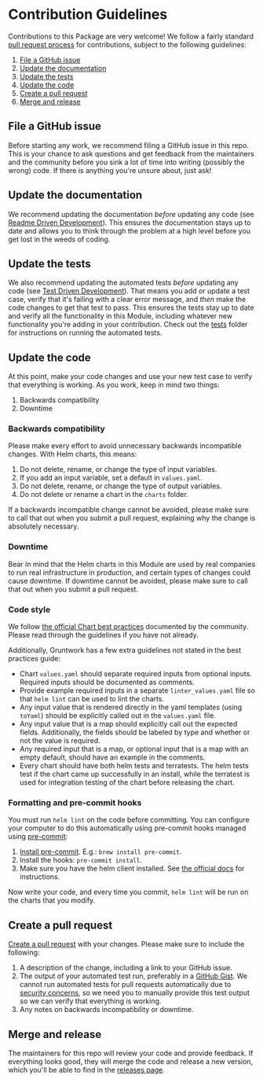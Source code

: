 # Contribution Guidelines

Contributions to this Package are very welcome! We follow a fairly standard [pull request process](
https://help.github.com/articles/about-pull-requests/) for contributions, subject to the following guidelines:

1. [File a GitHub issue](#file-a-github-issue)
1. [Update the documentation](#update-the-documentation)
1. [Update the tests](#update-the-tests)
1. [Update the code](#update-the-code)
1. [Create a pull request](#create-a-pull-request)
1. [Merge and release](#merge-and-release)


## File a GitHub issue

Before starting any work, we recommend filing a GitHub issue in this repo. This is your chance to ask questions and
get feedback from the maintainers and the community before you sink a lot of time into writing (possibly the wrong)
code. If there is anything you're unsure about, just ask!


## Update the documentation

We recommend updating the documentation *before* updating any code (see [Readme Driven
Development](http://tom.preston-werner.com/2010/08/23/readme-driven-development.html)). This ensures the documentation
stays up to date and allows you to think through the problem at a high level before you get lost in the weeds of
coding.


## Update the tests

We also recommend updating the automated tests *before* updating any code (see [Test Driven
Development](https://en.wikipedia.org/wiki/Test-driven_development)). That means you add or update a test case,
verify that it's failing with a clear error message, and *then* make the code changes to get that test to pass. This
ensures the tests stay up to date and verify all the functionality in this Module, including whatever new
functionality you're adding in your contribution. Check out the
[tests](https://github.com/terraform-modules-krish/helm-kubernetes-services/tree/main/test) folder for instructions on running
the automated tests.


## Update the code

At this point, make your code changes and use your new test case to verify that everything is working. As you work,
keep in mind two things:

1. Backwards compatibility
1. Downtime

### Backwards compatibility

Please make every effort to avoid unnecessary backwards incompatible changes. With Helm charts, this means:

1. Do not delete, rename, or change the type of input variables.
1. If you add an input variable, set a default in `values.yaml`.
1. Do not delete, rename, or change the type of output variables.
1. Do not delete or rename a chart in the `charts` folder.

If a backwards incompatible change cannot be avoided, please make sure to call that out when you submit a pull request,
explaining why the change is absolutely necessary.

### Downtime

Bear in mind that the Helm charts in this Module are used by real companies to run real infrastructure in
production, and certain types of changes could cause downtime. If downtime cannot be avoided, please make sure to call
that out when you submit a pull request.

### Code style

We follow [the official Chart best practices](https://docs.helm.sh/chart_best_practices/) documented by the community.
Please read through the guidelines if you have not already.

Additionally, Gruntwork has a few extra guidelines not stated in the best practices guide:

- Chart `values.yaml` should separate required inputs from optional inputs. Required inputs should be documented as
  comments.
- Provide example required inputs in a separate `linter_values.yaml` file so that `helm lint` can be used to lint the
  charts.
- Any input value that is rendered directly in the yaml templates (using `toYaml`) should be explicitly called out in
  the `values.yaml` file.
- Any input value that is a map should explicitly call out the expected fields. Additionally, the fields should be
  labeled by type and whether or not the value is required.
- Any required input that is a map, or optional input that is a map with an empty default, should have an example in the
  comments.
- Every chart should have both helm tests and terratests. The helm tests test if the chart came up successfully in an
  install, while the terratest is used for integration testing of the chart before releasing the chart.

### Formatting and pre-commit hooks

You must run `helm lint` on the code before committing. You can configure your computer to do this automatically
using pre-commit hooks managed using [pre-commit](http://pre-commit.com/):

1. [Install pre-commit](http://pre-commit.com/#install). E.g.: `brew install pre-commit`.
1. Install the hooks: `pre-commit install`.
1. Make sure you have the helm client installed. See [the official docs](https://docs.helm.sh/using_helm/#install-helm)
   for instructions.

Now write your code, and every time you commit, `helm lint` will be run on the charts that you modify.


## Create a pull request

[Create a pull request](https://help.github.com/articles/creating-a-pull-request/) with your changes. Please make sure
to include the following:

1. A description of the change, including a link to your GitHub issue.
1. The output of your automated test run, preferably in a [GitHub Gist](https://gist.github.com/). We cannot run
   automated tests for pull requests automatically due to [security
   concerns](https://circleci.com/docs/fork-pr-builds/#security-implications), so we need you to manually provide this
   test output so we can verify that everything is working.
1. Any notes on backwards incompatibility or downtime.


## Merge and release

The maintainers for this repo will review your code and provide feedback. If everything looks good, they will merge the
code and release a new version, which you'll be able to find in the [releases page](../../releases).
